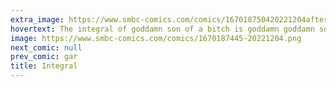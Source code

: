 ```yaml
---
extra_image: https://www.smbc-comics.com/comics/167018750420221204after.png
hovertext: The integral of goddamn son of a bitch is goddamn goddamn son of a bitch + C.
image: https://www.smbc-comics.com/comics/1670187445-20221204.png
next_comic: null
prev_comic: gar
title: Integral
---
```


